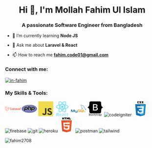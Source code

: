 <h1 align="center">Hi 👋, I'm Mollah Fahim Ul Islam</h1>
<h3 align="center">A passionate Software Engineer from Bangladesh</h3>

- 🌱 I’m currently learning **Node JS**

- 💬 Ask me about **Laravel & React**

- 📫 How to reach me **fahim.code01@gmail.com**

<h3 align="left">Connect with me:</h3>
<p align="left">
<a href="https://linkedin.com/in/in-fahim" target="blank"><img align="center" src="https://raw.githubusercontent.com/rahuldkjain/github-profile-readme-generator/master/src/images/icons/Social/linked-in-alt.svg" alt="in-fahim" height="30" width="50" /></a>
</p>

<h3 align="left">My Skills & Tools:</h3>
<p align="left"> <img src="https://raw.githubusercontent.com/devicons/devicon/master/icons/laravel/laravel-original-wordmark.svg" alt="laarvel" width="50" height="50"/> <img src="https://raw.githubusercontent.com/devicons/devicon/master/icons/php/php-original.svg" alt="php" width="50" height="50"/> <img src="https://raw.githubusercontent.com/devicons/devicon/master/icons/javascript/javascript-original.svg" alt="javascript" width="50" height="50"/> <img src="https://raw.githubusercontent.com/devicons/devicon/master/icons/react/react-original-wordmark.svg" alt="react" width="50" height="50"/> <img src="https://raw.githubusercontent.com/devicons/devicon/master/icons/mysql/mysql-original-wordmark.svg" alt="mysql" width="50" height="50"/> <img src="https://raw.githubusercontent.com/devicons/devicon/master/icons/bootstrap/bootstrap-plain-wordmark.svg" alt="bootstrap" width="50" height="50"/> <img src="https://cdn.worldvectorlogo.com/logos/codeigniter.svg" alt="codeigniter" width="50" height="50"/> <img src="https://raw.githubusercontent.com/devicons/devicon/master/icons/css3/css3-original-wordmark.svg" alt="css3" width="50" height="50"/> <img src="https://www.vectorlogo.zone/logos/firebase/firebase-icon.svg" alt="firebase" width="50" height="50"/> <img src="https://www.vectorlogo.zone/logos/git-scm/git-scm-icon.svg" alt="git" width="50" height="50"/> <img src="https://www.vectorlogo.zone/logos/heroku/heroku-icon.svg" alt="heroku" width="50" height="50"/> <img src="https://raw.githubusercontent.com/devicons/devicon/master/icons/html5/html5-original-wordmark.svg" alt="html5" width="50" height="50"/> <img src="https://www.vectorlogo.zone/logos/getpostman/getpostman-icon.svg" alt="postman" width="50" height="50"/>  <img src="https://www.vectorlogo.zone/logos/tailwindcss/tailwindcss-icon.svg" alt="tailwind" width="50" height="50"/> </p>

<p><img align="center" src="https://github-readme-stats.vercel.app/api/top-langs?username=fahim2708&show_icons=true&locale=en&layout=compact" alt="fahim2708" /></p>
